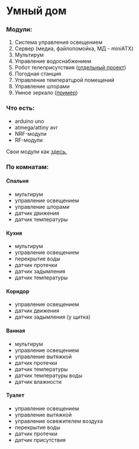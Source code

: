 Умный дом
=========

### Модули:

1. Система управления освещением
2. Сервер (медиа, файлопомойка, МД - miniATX)
3. Мультирум
4. Управление водоснабжением
5. Робот телеприсутствия ([отдельный проект](https://github.com/positron48/robot))
6. Погодная станция
7. Управление температцрой помещений
8. Управление шторами
9. Умное зеркало ([пример](http://geektimes.ru/post/247332/))

### Что есть:
* arduino uno
* atmega/attiny avr
* NRF-модули
* RF-модули

Свои модули как [здесь.](https://github.com/ClusterM/clunet)

### По комнатам:
#### Спальня
* мультирум
* управление освещением
* управление шторами
* датчик движения
* датчик температуры

#### Кухня
* мультирум
* управление освещением
* перекрытие воды
* датчик протечки
* датчик задымления
* датчик температуры

#### Коридор
* управление освещением
* датчик движения
* датчик задымления (у щитка)

#### Ванная
* мультирум
* управление освещением
* управление вытяжкой
* датчик протечки
* датчик температуры
* датчик температуры воды
* датчик влажности

#### Туалет
* управление освещением
* управление вытяжкой
* управление освежителем воздуха
* перекрытие воды
* датчик протечки
* датчик присутствия
